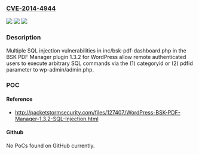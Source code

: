 ### [CVE-2014-4944](https://cve.mitre.org/cgi-bin/cvename.cgi?name=CVE-2014-4944)
![](https://img.shields.io/static/v1?label=Product&message=n%2Fa&color=blue)
![](https://img.shields.io/static/v1?label=Version&message=n%2Fa&color=blue)
![](https://img.shields.io/static/v1?label=Vulnerability&message=n%2Fa&color=brighgreen)

### Description

Multiple SQL injection vulnerabilities in inc/bsk-pdf-dashboard.php in the BSK PDF Manager plugin 1.3.2 for WordPress allow remote authenticated users to execute arbitrary SQL commands via the (1) categoryid or (2) pdfid parameter to wp-admin/admin.php.

### POC

#### Reference
- http://packetstormsecurity.com/files/127407/WordPress-BSK-PDF-Manager-1.3.2-SQL-Injection.html

#### Github
No PoCs found on GitHub currently.

